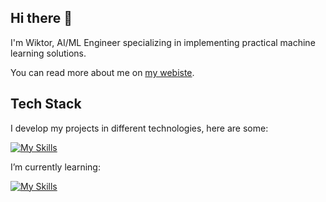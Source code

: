 ## Hi there 👋
 I'm Wiktor, AI/ML Engineer specializing in implementing practical machine learning solutions. 
 
 You can read more about me on [my webiste](https://etterathe.github.io/portfolio/).

## Tech Stack
I develop my projects in different technologies, here are some:

[![My Skills](https://skillicons.dev/icons?i=python,go,javascript,typescript,git,docker,bun,bash&theme=light)](https://skillicons.dev)

I’m currently learning:

[![My Skills](https://skillicons.dev/icons?i=rust,svelte,clojure)](https://skillicons.dev)
